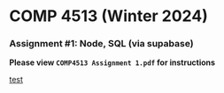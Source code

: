 # COMP 4513 (Winter 2024)
### Assignment #1: Node, SQL (via supabase)

**Please view `COMP4513 Assignment 1.pdf` for instructions**

[test](https://www.google.ca)
  
